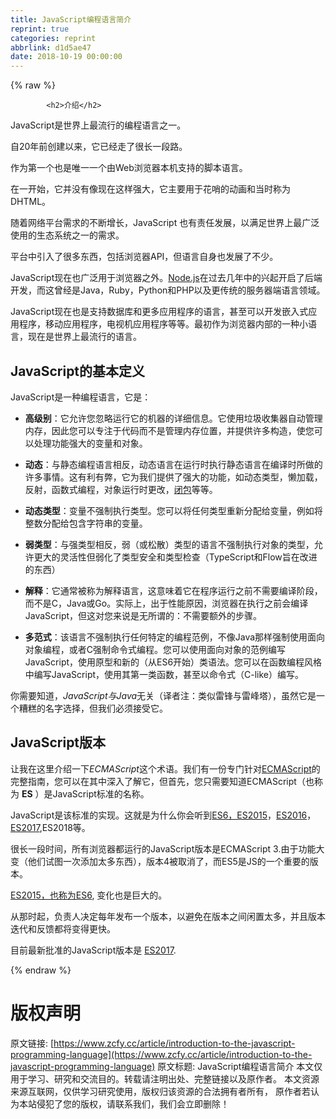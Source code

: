 ```yaml
---
title: JavaScript编程语言简介
reprint: true
categories: reprint
abbrlink: d1d5ae47
date: 2018-10-19 00:00:00
---
```


{% raw %}

            <h2>介绍</h2>
<p>JavaScript是世界上最流行的编程语言之一。</p>
<p>自20年前创建以来，它已经走了很长一段路。</p>
<p>作为第一个也是唯一一个由Web浏览器本机支持的脚本语言。</p>
<p>在一开始，它并没有像现在这样强大，它主要用于花哨的动画和当时称为DHTML。</p>
<p>随着网络平台需求的不断增长，JavaScript 也有责任发展，以满足世界上最广泛使用的生态系统之一的需求。</p>
<p>平台中引入了很多东西，包括浏览器API，但语言自身也发展了不少。</p>
<p>JavaScript现在也广泛用于浏览器之外。<a href="https://flaviocopes.com/nodejs/">Node.js</a>在过去几年中的兴起开启了后端开发，而这曾经是Java，Ruby，Python和PHP以及更传统的服务器端语言领域。</p>
<p>JavaScript现在也是支持数据库和更多应用程序的语言，甚至可以开发嵌入式应用程序，移动应用程序，电视机应用程序等等。最初作为浏览器内部的一种小语言，现在是世界上最流行的语言。</p>
<h2>JavaScript的基本定义</h2>
<p>JavaScript是一种编程语言，它是：</p>
<ul>
<li><p><strong>高级别</strong>：它允许您忽略运行它的机器的详细信息。它使用垃圾收集器自动管理内存，因此您可以专注于代码而不是管理内存位置，并提供许多构造，使您可以处理功能强大的变量和对象。</p>
</li>
<li><p><strong>动态</strong>：与静态编程语言相反，动态语言在运行时执行静态语言在编译时所做的许多事情。这有利有弊，它为我们提供了强大的功能，如动态类型，懒加载，反射，函数式编程，对象运行时更改，<a href="https://flaviocopes.com/javascript-closures/">闭包</a>等等。</p>
</li>
<li><p><strong>动态类型</strong>：变量不强制执行类型。您可以将任何类型重新分配给变量，例如将整数分配给包含字符串的变量。</p>
</li>
<li><p><strong>弱类型</strong>：与强类型相反，弱（或松散）类型的语言不强制执行对象的类型，允许更大的灵活性但弱化了类型安全和类型检查（TypeScript和Flow旨在改进的东西）</p>
</li>
<li><p><strong>解释</strong>：它通常被称为解释语言，这意味着它在程序运行之前不需要编译阶段，而不是C，Java或Go。实际上，出于性能原因，浏览器在执行之前会编译JavaScript，但这对您来说是无所谓的：不需要额外的步骤。</p>
</li>
<li><p><strong>多范式</strong>：该语言不强制执行任何特定的编程范例，不像Java那样强制使用面向对象编程，或者C强制命令式编程。您可以使用面向对象的范例编写JavaScript，使用原型和新的（从ES6开始）类语法。您可以在函数编程风格中编写JavaScript，使用其第一类函数，甚至以命令式（C-like）编写。</p>
</li>
</ul>
<p>你需要知道，<em>JavaScript与Java</em>无关（译者注：类似雷锋与雷峰塔），虽然它是一个糟糕的名字选择，但我们必须接受它。</p>
<h2>JavaScript版本</h2>
<p>让我在这里介绍一下<em>ECMAScript</em>这个术语。我们有一份专门针对<a href="https://flaviocopes.com/ecmascript">ECMAScript</a>的完整指南，您可以在其中深入了解它，但首先，您只需要知道ECMAScript（也称为 <strong>ES</strong> ）是JavaScript标准的名称。</p>
<p>JavaScript是该标准的实现。这就是为什么你会听到<a href="https://flaviocopes.com/ecmascript/#es2015-aka-es6">ES6，ES2015</a>，<a href="https://flaviocopes.com/ecmascript/#es2016-aka-es7">ES2016</a>，<a href="https://flaviocopes.com/ecmascript/#es2017-aka-es8">ES2017</a>,ES2018等。</p>
<p>很长一段时间，所有浏览器都运行的JavaScript版本是ECMAScript 3.由于功能大变（他们试图一次添加太多东西），版本4被取消了，而ES5是JS的一个重要的版本。</p>
<p><a href="https://flaviocopes.com/ecmascript/#es2015-aka-es6">ES2015，也称为ES6</a>, 变化也是巨大的。</p>
<p>从那时起，负责人决定每年发布一个版本，以避免在版本之间闲置太多，并且版本迭代和反馈都将变得更快。</p>
<p>目前最新批准的JavaScript版本是 <a href="https://flaviocopes.com/ecmascript/#es2017-aka-es8">ES2017</a>.</p>

          
{% endraw %}

# 版权声明
原文链接: [https://www.zcfy.cc/article/introduction-to-the-javascript-programming-language](https://www.zcfy.cc/article/introduction-to-the-javascript-programming-language)
原文标题: JavaScript编程语言简介
本文仅用于学习、研究和交流目的。转载请注明出处、完整链接以及原作者。
本文资源来源互联网，仅供学习研究使用，版权归该资源的合法拥有者所有，
原作者若认为本站侵犯了您的版权，请联系我们，我们会立即删除！
